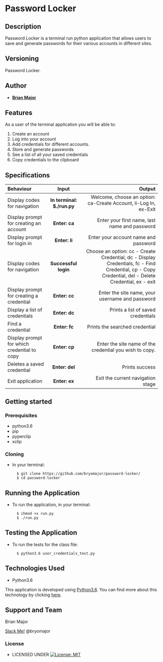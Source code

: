# Password Locker


## Description
Password Locker is a terminal run python application that allows users to save and generate passwords for their various accounts in different sites.


## Versioning

Password Locker.

## Author


* [**Brian Major**](https://github.com/bryomajor)

## Features


As a user of the terminal application you will be able to:

1. Create an account
2. Log into your account
3. Add credentials for different accounts.
4. Store and generate passwords
5. See a list of all your saved credentials
6. Copy credentials to the clipboard

## Specifications
| Behaviour | Input | Output |
| :---------------- | :---------------: | ------------------: |
| Display codes for navigation | **In terminal: $./run.py** | Welcome, choose an option: ca-Create Account, li-Log In, ex-Exit |
| Display prompt for creating an account | **Enter: ca** | Enter your first name, last name and password |
| Display prompt for login in | **Enter: li** | Enter your account name and password |
| Display codes for navigation | **Successful login** | Choose an option: cc - Create Credential, dc - Display Credentials, fc - Find Credential, cp - Copy Credential, del - Delete Credential, ex - exit |
| Display prompt for creating a credential | **Enter: cc** | Enter the site name, your username and password |
| Display a list of credentials | **Enter: dc** | Prints a list of saved credentials |
| Find a credential | **Enter: fc** | Prints the searched credential |
| Display prompt for which credential to copy | **Enter: cp** | Enter the site name of the credential you wish to copy. |
| Deletes a saved credential | **Enter: del** | Prints success |
| Exit application | **Enter: ex** | Exit the current navigation stage |



## Getting started
### Prerequisites
* python3.6
* pip
* pyperclip
* xclip

### Cloning
* In your terminal:
        
        $ git clone https://github.com/bryomajor/password-locker/
        $ cd password-locker

## Running the Application
* To run the application, in your terminal:

        $ chmod +x run.py
        $ ./run.py
        
## Testing the Application
* To run the tests for the class file:

        $ python3.6 user_credentials_test.py
        
## Technologies Used
* Python3.6

This application is developed using [Python3.6](https://www.python.org/doc/). You can find more about this technology by clicking [here](https://www.python.org/doc/).


## Support and Team
Brian Major


[Slack Me!](https://slack.com/intl/en-ke/)  @bryomajor


### License

* LICENSED UNDER  [![License: MIT](https://img.shields.io/badge/License-MIT-yellow.svg)](license/MIT)